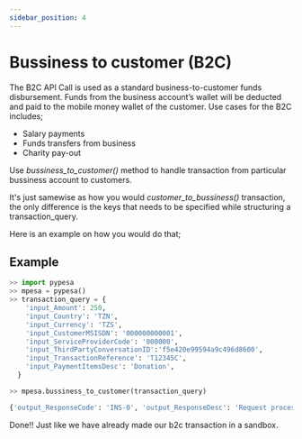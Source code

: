 ```yaml
---
sidebar_position: 4
---
```



# Bussiness to customer (B2C)

The B2C API Call is used as a standard business-to-customer funds disbursement. Funds from the business account’s wallet will be deducted and paid to the mobile money wallet of the customer. Use cases for the B2C includes;

- Salary payments
- Funds transfers from business
- Charity pay-out

Use *bussiness_to_customer()* method to handle transaction from particular bussiness account to customers.

It's just samewise as how you would *customer_to_bussiness()* transaction, the only difference is the keys that needs to be specified while structuring a transaction_query.

Here is an example on how you would do that;

## Example

```python
>> import pypesa
>> mpesa = pypesa()
>> transaction_query = {
    'input_Amount': 250,
    'input_Country': 'TZN',
    'input_Currency': 'TZS',
    'input_CustomerMSISDN': '000000000001',
    'input_ServiceProviderCode': '000000',
    'input_ThirdPartyConversationID':'f5e420e99594a9c496d8600',
    'input_TransactionReference': 'T12345C',
    'input_PaymentItemsDesc': 'Donation',
  }

>> mpesa.bussiness_to_customer(transaction_query)

{'output_ResponseCode': 'INS-0', 'output_ResponseDesc': 'Request processed successfully', 'output_TransactionID': 'sB3AXWzqXvfB', 'output_ConversationID': 'f971a34811784f939a61e9502ef1ffb2', 'output_ThirdPartyConversationID': 'f5e420e99594a9c496d8600'}

```

Done!! Just like we have already made our b2c transaction in a sandbox.